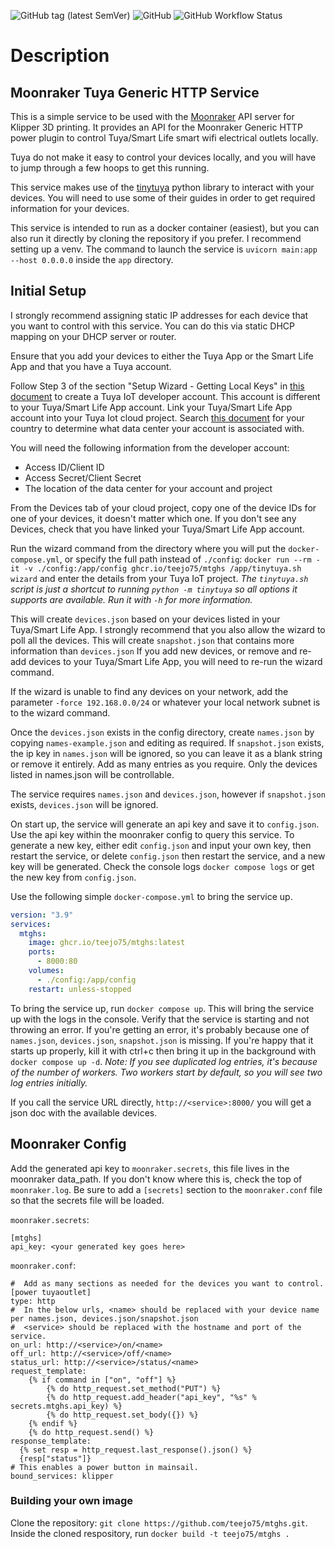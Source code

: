 
![GitHub tag (latest SemVer)](https://img.shields.io/github/v/tag/teejo75/mtghs?sort=semver)
![GitHub](https://img.shields.io/github/license/teejo75/mtghs)
![GitHub Workflow Status](https://img.shields.io/github/actions/workflow/status/teejo75/mtghs/docker-publish.yml)

# Description
## Moonraker Tuya Generic HTTP Service
This is a simple service to be used with the [Moonraker](https://github.com/Arksine/moonraker) API server for Klipper 3D printing. 
It provides an API for the Moonraker Generic HTTP power plugin to control Tuya/Smart Life smart wifi electrical outlets locally.

Tuya do not make it easy to control your devices locally, and you will have to jump through a few hoops to get this running.

This service makes use of the [tinytuya](https://github.com/jasonacox/tinytuya) python library to interact with your devices.
You will need to use some of their guides in order to get required information for your devices.

This service is intended to run as a docker container (easiest), but you can also run it directly by cloning the repository if you prefer.
I recommend setting up a venv. The command to launch the service is `uvicorn main:app --host 0.0.0.0` inside the `app` directory.

## Initial Setup
I strongly recommend assigning static IP addresses for each device that you want to control with this service. You can do this via static DHCP mapping on your DHCP server or router.

Ensure that you add your devices to either the Tuya App or the Smart Life App and that you have a Tuya account.

Follow Step 3 of the section "Setup Wizard - Getting Local Keys" in [this document](https://github.com/jasonacox/tinytuya/blob/master/README.md#setup-wizard---getting-local-keys) to create a Tuya IoT developer account.
This account is different to your Tuya/Smart Life App account.
Link your Tuya/Smart Life App account into your Tuya Iot cloud project.
Search [this document](https://developer.tuya.com/en/docs/iot/oem-app-data-center-distributed?id=Kafi0ku9l07qb) for your country to determine what data center your account is associated with.
 
You will need the following information from the developer account:
  * Access ID/Client ID
  * Access Secret/Client Secret
  * The location of the data center for your account and project

From the Devices tab of your cloud project, copy one of the device IDs for one of your devices, it doesn't matter which one.
If you don't see any Devices, check that you have linked your Tuya/Smart Life App account.

Run the wizard command from the directory where you will put the `docker-compose.yml`, or specify the full path instead of `./config`:
`docker run --rm -it -v ./config:/app/config ghcr.io/teejo75/mtghs /app/tinytuya.sh wizard` and enter the details from your Tuya IoT project. 
_The `tinytuya.sh` script is just a shortcut to running `python -m tinytuya` so all options it supports are available. 
Run it with `-h` for more information._

This will create `devices.json` based on your devices listed in your Tuya/Smart Life App.
I strongly recommend that you also allow the wizard to poll all the devices. This will create `snapshot.json` that contains more information than `devices.json`
If you add new devices, or remove and re-add devices to your Tuya/Smart Life App, you will need to re-run the wizard command.

If the wizard is unable to find any devices on your network, add the parameter `-force 192.168.0.0/24` or whatever your local network subnet is to the wizard command. 

Once the `devices.json` exists in the config directory, create `names.json` by copying `names-example.json` and editing as required. 
If `snapshot.json` exists, the ip key in `names.json` will be ignored, so you can leave it as a blank string or remove it entirely.
Add as many entries as you require. Only the devices listed in names.json will be controllable.

The service requires `names.json` and `devices.json`, however if `snapshot.json` exists, `devices.json` will be ignored.

On start up, the service will generate an api key and save it to `config.json`. Use the api key within the moonraker config to query this service.
To generate a new key, either edit `config.json` and input your own key, then restart the service, or delete `config.json` then restart the service, and a new key will be generated.
Check the console logs `docker compose logs` or get the new key from `config.json`.

Use the following simple `docker-compose.yml` to bring the service up.

```yaml
version: "3.9"
services:
  mtghs:
    image: ghcr.io/teejo75/mtghs:latest
    ports:
      - 8000:80
    volumes:
      - ./config:/app/config
    restart: unless-stopped
```
To bring the service up, run `docker compose up`. This will bring the service up with the logs in the console. Verify that the service is starting and not throwing an error.
If you're getting an error, it's probably because one of `names.json`, `devices.json`, `snapshot.json` is missing.
If you're happy that it starts up properly, kill it with ctrl+c then bring it up in the background with `docker compose up -d`.
_Note: If you see duplicated log entries, it's because of the number of workers. Two workers start by default, so you will see two log entries initially._

If you call the service URL directly, `http://<service>:8000/` you will get a json doc with the available devices. 

## Moonraker Config
Add the generated api key to `moonraker.secrets`, this file lives in the moonraker data_path. If you don't know where this is, check the top of `moonraker.log`.
Be sure to add a `[secrets]` section to the `moonraker.conf` file so that the secrets file will be loaded.

`moonraker.secrets`:
```
[mtghs]
api_key: <your generated key goes here>
```

`moonraker.conf`:
```
#  Add as many sections as needed for the devices you want to control.
[power tuyaoutlet]
type: http
#  In the below urls, <name> should be replaced with your device name per names.json, devices.json/snapshot.json
#  <service> should be replaced with the hostname and port of the service.
on_url: http://<service>/on/<name>
off_url: http://<service>/off/<name>
status_url: http://<service>/status/<name>
request_template:
    {% if command in ["on", "off"] %}
        {% do http_request.set_method("PUT") %}
        {% do http_request.add_header("api_key", "%s" % secrets.mtghs.api_key) %}
        {% do http_request.set_body({}) %}
    {% endif %}
    {% do http_request.send() %}
response_template:
  {% set resp = http_request.last_response().json() %}
  {resp["status"]}
# This enables a power button in mainsail.
bound_services: klipper  
```

### Building your own image
Clone the repository: `git clone https://github.com/teejo75/mtghs.git`.
Inside the cloned respository, run `docker build -t teejo75/mtghs .`
